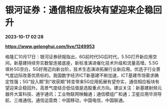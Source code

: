 # 银河证券：通信相应板块有望迎来企稳回升

**2023-10-17 02:28**

**https://www.gelonghui.com/live/1249953**

格隆汇10月17日｜银河证券研报指出，6G前时代5G后时代，5.5G打开新应用空间。新基建持续夯实数智连接底座，新标准演进催化技术升级和流量高增。5.5G填补5G空白，5G好用迈向新台阶，技术生态演进拓展行业新应用。优选子行业景气度边际改善优质标的。我国数字经济ICT新基建不断加速，ICT基建市场需求确定性强；5G“投入期”到“收获期”转变带来5G应用拓展有望夯实，通信相应板块有望迎来企稳回升。高景气度结合低估值是选股重点方向。建议关注：新基建射频元器件大富科技、通宇通讯；工业物联网映翰通；通信模组广和通；卫星应用华测导航、三维通信。通信运营商：中国移动，中国电信，中国联通。